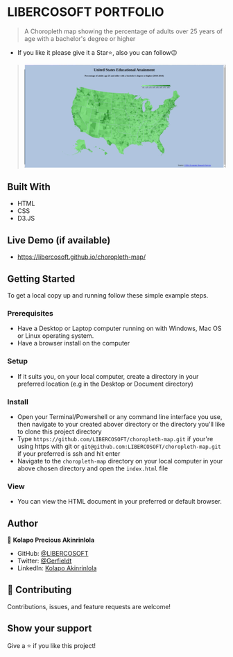 # LIBERCOSOFT PORTFOLIO

> A Choropleth map showing the percentage of adults over 25 years of age with a bachelor's degree or higher
- If you like it please give it a Star⭐️, also you can follow:wink:
> ![](./choropleth-Screenshot.png)

## Built With

- HTML
- CSS
- D3.JS


## Live Demo (if available)

- <https://libercosoft.github.io/choropleth-map/>

## Getting Started

To get a local copy up and running follow these simple example steps.

### Prerequisites

- Have a Desktop or Laptop computer running on with Windows, Mac OS or Linux operating system.
- Have a browser install on the computer

### Setup

- If it suits you, on your local computer, create a directory in your preferred location (e.g in the Desktop or Document directory)

### Install

- Open your Terminal/Powershell or any command line interface you use, then navigate to your created abover directory or the directory you'll like to clone this project directory
- Type `https://github.com/LIBERCOSOFT/choropleth-map.git` if your're using https with git or `git@github.com:LIBERCOSOFT/choropleth-map.git` if your preferred is ssh and hit enter
- Navigate to the `choropleth-map` directory on your local computer in your above chosen directory and open the `index.html` file

### View

- You can view the HTML document in your preferred or default browser.

## Author

👤 **Kolapo Precious Akinrinlola**

- GitHub: [@LIBERCOSOFT](https://github.com/LIBERCOSOFT)
- Twitter: [@Gerfieldt](https://twitter.com/Gerfieldt)
- LinkedIn: [Kolapo Akinrinlola](https://linkedin.com/in/kolapo-akinrinlola-072097110)

## 🤝 Contributing

Contributions, issues, and feature requests are welcome!

## Show your support

Give a ⭐️ if you like this project!
